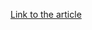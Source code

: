 [Link to the article](https://www.akamai.com/blog/security/safeguard-medical-devices-new-h-isac-guidance-fda-rule)
